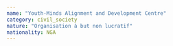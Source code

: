 ```yaml
---
name: "Youth-Minds Alignment and Development Centre"
category: civil_society
nature: "Organisation à but non lucratif"
nationality: NGA
---
```

    